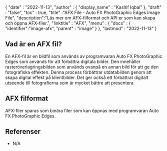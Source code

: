 {
  "date" : "2022-11-13",
  "author" : {
    "display_name" : "Kashif Iqbal"
},
  "draft" : "false",
  "toc" : true,
  "title" :"AFX File - Auto FX PhotoGraphic Edges Image File",
  "description":"Läs mer om AFX-filformat och API:er som kan skapa och öppna AFX-filer.",
  "linktitle" : "AFX",
  "menu" : {
    "docs" : {
      "identifier":"image-afx",
      "parent" : "image"
}
},
  "lastmod" : "2022-11-13"
}

## Vad är en AFX fil?

En AFX-fil är en bildfil som används av programvaran Auto FX PhotoGraphic Edges som används för att förbättra digitala bilder. Den innehåller rasteröverlagringsbilden som används ovanpå en annan bild för att ge den fotografiska effekten. Denna process förbättrar utdatabilden genom att skapa digital effekt på klientbilder. Det ger också ett förbättrat digitalt utseende till fotografierna som är mycket bättre att presentera.

## AFX filformat

AFX-filer sparas som binära filer som kan öppnas med programvaran Auto FX PhotoGraphic Edges.

## Referenser

* N/A

